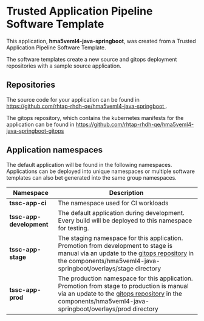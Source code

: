 # Trusted Application Pipeline Software Template

This application, **hma5veml4-java-springboot**, was created from a Trusted Application Pipeline Software Template.

The software templates create a new source and gitops deployment repositories with a sample source application. 

## Repositories

The source code for your application can be found in [https://github.com/rhtap-rhdh-qe/hma5veml4-java-springboot ](https://github.com/rhtap-rhdh-qe/hma5veml4-java-springboot ).
 
The gitops repository, which contains the kubernetes manifests for the application can be found in 
[https://github.com/rhtap-rhdh-qe/hma5veml4-java-springboot-gitops ](https://github.com/rhtap-rhdh-qe/hma5veml4-java-springboot-gitops ) 

## Application namespaces 

The default application will be found in the following namespaces. Applications can be deployed into unique namespaces or multiple software templates can also bet generated into the same group namespaces.  

|  Namespace   |  Description   |  
| -------- | -------- |
| **tssc-app-ci** | The namespace used for CI workloads |
| **tssc-app-development** | The default application during development. Every build will be deployed to this namespace for testing. |
| **tssc-app-stage** | The staging namespace for this application. Promotion from development to stage is manual via an update to the [gitops repository](https://github.com/rhtap-rhdh-qe/hma5veml4-java-springboot-gitops ) in the components/hma5veml4-java-springboot/overlays/stage directory |
| **tssc-app-prod** | The production namespace for this application. Promotion from stage to production is manual via an update to the [gitops repository](https://github.com/rhtap-rhdh-qe/hma5veml4-java-springboot-gitops ) in the components/hma5veml4-java-springboot/overlays/prod directory |